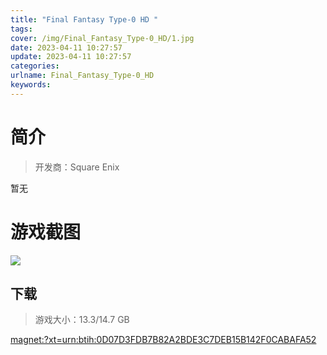 ```yaml
---
title: "Final Fantasy Type-0 HD "
tags: 
cover: /img/Final_Fantasy_Type-0_HD/1.jpg
date: 2023-04-11 10:27:57
update: 2023-04-11 10:27:57
categories: 
urlname: Final_Fantasy_Type-0_HD
keywords: 
---
```

# 简介

> 开发商：Square Enix

暂无

# 游戏截图

![](/img/Final_Fantasy_Type-0_HD/2.jpg)


## 下载

> 游戏大小：13.3/14.7 GB

[magnet:?xt=urn:btih:0D07D3FDB7B82A2BDE3C7DEB15B142F0CABAFA52](magnet:?xt=urn:btih:0D07D3FDB7B82A2BDE3C7DEB15B142F0CABAFA52)